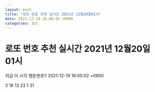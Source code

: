 ```yaml
---
layout: post
title: "로또 번호 추천 실시간 2021년 12월20일01시"
date: 2021-12-19 16:00:02 +0900
categories: 로또
---
```


# 로또 번호 추천 실시간 2021년 12월20일01시

지금 이 시각 행운번호!! 2021-12-19 16:00:02 +0900

 3  18  13  23  1  31 

